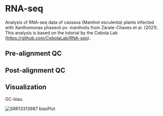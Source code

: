 # RNA-seq
Analysis of RNA-seq data of cassava (Manihot esculenta) plants infected with Xanthomonas phaseoli pv. manihotis from Zárate-Chaves et al. (2021).
This analysis is based on the tutorial by the Cebola Lab (https://github.com/CebolaLab/RNA-seq).

## Pre-alignment QC

## Post-alignment QC

## Visualization 

GC-bias.


![SRR13313987 biasPlot](https://github.com/user-attachments/assets/851f67de-4733-4109-957e-24003bce5bc8)
